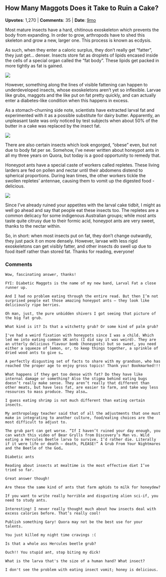 ## How Many Maggots Does it Take to Ruin a Cake?
    
**Upvotes**: 1,270 | **Comments**: 35 | **Date**: [9mo](https://www.quora.com/Can-insects-be-fat-obese-If-so-what-does-it-look-like/answer/Gary-Meaney)

Most mature insects have a hard, chitinous exoskeleton which prevents the body from expanding. In order to grow, arthropods have to shed this skeleton and grow a new, larger one. This process is known as ecdysis.

As such, when they enter a caloric surplus, they don’t really get “fatter”, they just get… denser. Insects store fat as droplets of lipids encased inside the cells of a special organ called the “fat body”. These lipids get packed in more tightly as fat is gained.

![](https://qph.fs.quoracdn.net/main-qimg-ceb0666af81e0e36f0e5dd0d3df00eaf-lq)

However, something along the lines of visible fattening can happen to underdeveloped insects, whose exoskeletons aren’t yet so inflexible. Larvae like grubs, maggots and the like put on fat pretty quickly, and can actually enter a diabetes-like condition when this happens in excess.

As a stomach-churning side note, scientists have extracted larval fat and experimented with it as a possible substitute for dairy butter. Apparently, an unpleasant taste was only noticed by test subjects when about 50% of the butter in a cake was replaced by the insect fat.

![](https://qph.fs.quoracdn.net/main-qimg-6e7a2f9ee79cf15621e27d5875c9119f-lq)

There are also certain insects which look engorged, “obese” even, but not due to body fat per se. Somehow, I’ve never written about honeypot ants in all my three years on Quora, but today is a good opportunity to remedy that.

Honeypot ants have a special caste of workers called repletes. These living larders are fed on pollen and nectar until their abdomens distend to spherical proportions. During lean times, the other workers tickle the swollen repletes’ antennae, causing them to vomit up the digested food - delicious.

![](https://qph.fs.quoracdn.net/main-qimg-e90142afab4d0a805898803669ab8d3c-pjlq)

Since I’ve already ruined your appetites with the larval cake tidbit, I might as well go ahead and say that people eat these insects too. The repletes are a common delicacy for some indigenous Australian groups; while most ants taste quite citrusy due to their formic acid, honeypot ants are very sweet, thanks to the nectar within.

So, in short: when most insects put on fat, they don’t change outwardly, they just pack it on more densely. However, larvae with less rigid exoskeletons can get visibly fatter, and other insects do swell up due to food itself rather than stored fat. Thanks for reading, everyone!

### Comments

```
Wow, fascinating answer, thanks!

FYI: Diabetic Maggots is the name of my new band, Larval Fat a close runner up.

And I had no problem eating through the entire read. But then I’m not surprised people eat those amazing honeypot ants — they look like deliciously ripe berries.
```

```
Oh man, just, the pure unbidden shivers I got seeing that picture of the big fat grub.

What kind is it? Is that a witchetty grub? Or some kind of palm grub?
```

```
I've had a weird fixation with honeypots since I was a child. Which led me into eating common UK ants (I did say it was weird). They are an utterly delicious flavour bomb (honeypots) but so sweet, you need either a squeeze of lemon, or, to keep things together, a sprinkle of dried wood ants to give s…
```

```
A perfectly disgusting set of facts to share with my grandson, who has reached the proper age to enjoy gross topics! Thank you! Bookmarked!!!
```

```
What happens if they get too dense with fat? Do they have like internal damage or something? Also the stigma behind eating bugs doesn’t really make sense. They aren’t really that different than other meats, but have less fat, are easier to farm, and take way less resources to mass produce. They also…
```

```
I guess eating shrimp is not much different than eating certain insects.

My anthropology teacher said that of all the adjustments that one must make in integrating to another culture, food/eating choices are the most difficult to adjust to.
```

```
The grub part can get worse. “If I haven’t ruined your day enough, you can watch this video of Bear Grylls from Discovery’s Man vs. Wild eating a Hercules Beetle larva to survive. I’d rather die. Literally if it were life or death – death, PLEASE!” A Grub From Your Nightmares and the Beetle of the God…
```

```
Diabetic ants
```

```
Reading about insects at mealtime is the most effective diet I’ve tried so far.

Great answer though!
```

```
Are these the same kind of ants that farm aphids to milk for honeydew?
```

```
If you want to write really horrible and disgusting alien sci-if, you need to study ants.
```

```
Interesting! I never really thought much about how insects deal with excess calories before. That’s really cool!
```

```
Publish something Gary! Quora may not be the best use for your talents.
```

```
You just killed my night time cravings :(
```

```
Is that a whole ass Hercules beetle grub?
```

```
Ouch!! You stupid ant, stop biting my dick!
```

```
What is the larva that's the size of a human hand? What insect?
```

```
I don't see the problem with eating insect vomit; honey is delicious.
```

